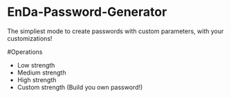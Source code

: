# EnDa-Password-Generator
The simpliest mode to create passwords with custom parameters, with your customizations!

#Operations
- Low strength
- Medium strength
- High strength
- Custom strength (Build you own password!)
